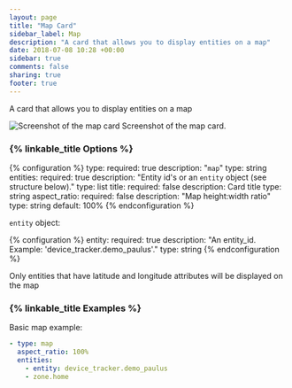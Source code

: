 ```yaml
---
layout: page
title: "Map Card"
sidebar_label: Map
description: "A card that allows you to display entities on a map"
date: 2018-07-08 10:28 +00:00
sidebar: true
comments: false
sharing: true
footer: true
---
```


A card that allows you to display entities on a map

<p class='img'>
<img src='/images/lovelace/lovelace_map_card.png' alt='Screenshot of the map card'>
Screenshot of the map card.
</p>

### {% linkable_title Options %}

{% configuration %}
type:
  required: true
  description: "`map`"
  type: string
entities:
  required: true
  description: "Entity id's or an `entity` object (see structure below)."
  type: list
title:
  required: false
  description: Card title
  type: string
aspect_ratio: 
  required: false
  description: "Map height:width ratio"
  type: string
  default: 100%
{% endconfiguration %}

`entity` object:

{% configuration %}
entity:
  required: true
  description: "An entity_id. Example: 'device_tracker.demo_paulus'."
  type: string
{% endconfiguration %}

<p class='note'>
  Only entities that have latitude and longitude attributes will be displayed on the map
</p>


### {% linkable_title Examples %}

Basic map example:

```yaml
- type: map
  aspect_ratio: 100%
  entities:
    - entity: device_tracker.demo_paulus
    - zone.home
```
